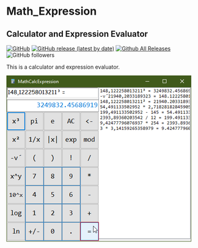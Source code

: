 # Math_Expression  
## Calculator and Expression Evaluator  

[![GitHub](https://img.shields.io/github/license/OlimilO1402/Math_Expression?style=plastic)](https://github.com/OlimilO1402/Math_Expression/blob/master/LICENSE) 
[![GitHub release (latest by date)](https://img.shields.io/github/v/release/OlimilO1402/Math_Expression?style=plastic)](https://github.com/OlimilO1402/Math_Expression/releases/latest)
[![Github All Releases](https://img.shields.io/github/downloads/OlimilO1402/Math_Expression/total.svg)](https://github.com/OlimilO1402/Math_Expression/releases/download/v2023.11.26/MathCalcExprEval_v2023.11.26.zip)
![GitHub followers](https://img.shields.io/github/followers/OlimilO1402?style=social)

This is a calculator and expression evaluator.  

![CalcExprEval Image](Resources/CalcExprEval.png "CalcExprEval Image")
